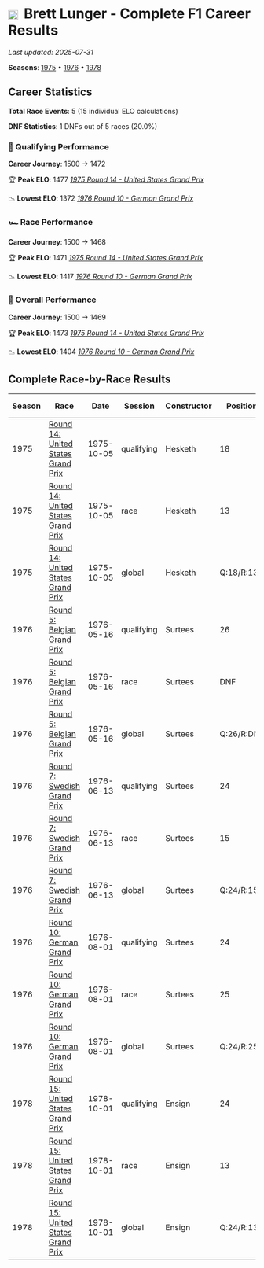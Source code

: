 # <img src="https://upload.wikimedia.org/wikipedia/commons/a/a4/Flag_of_the_United_States.svg" alt="United States" width="20" height="auto" style="vertical-align: middle; margin-right: 5px;" onerror="this.outerHTML='🇺🇸'; this.style.marginRight='5px';"/> Brett Lunger - Complete F1 Career Results

*Last updated: 2025-07-31*

**Seasons**: [1975](../seasons/1975-season-report) • [1976](../seasons/1976-season-report) • [1978](../seasons/1978-season-report)

## Career Statistics

**Total Race Events**: 5 (15 individual ELO calculations)

**DNF Statistics**: 1 DNFs out of 5 races (20.0%)

### 🏁 Qualifying Performance
**Career Journey**: 1500 → 1472

🏆 **Peak ELO**: 1477
   *[1975 Round 14 - United States Grand Prix](../seasons/1975-season-report#round-14-united-states-grand-prix)*

📉 **Lowest ELO**: 1372
   *[1976 Round 10 - German Grand Prix](../seasons/1976-season-report#round-10-german-grand-prix)*

### 🏎️ Race Performance
**Career Journey**: 1500 → 1468

🏆 **Peak ELO**: 1471
   *[1975 Round 14 - United States Grand Prix](../seasons/1975-season-report#round-14-united-states-grand-prix)*

📉 **Lowest ELO**: 1417
   *[1976 Round 10 - German Grand Prix](../seasons/1976-season-report#round-10-german-grand-prix)*

### 🌟 Overall Performance
**Career Journey**: 1500 → 1469

🏆 **Peak ELO**: 1473
   *[1975 Round 14 - United States Grand Prix](../seasons/1975-season-report#round-14-united-states-grand-prix)*

📉 **Lowest ELO**: 1404
   *[1976 Round 10 - German Grand Prix](../seasons/1976-season-report#round-10-german-grand-prix)*


## Complete Race-by-Race Results

| Season | Race | Date | Session | Constructor | Position | Starting ELO | ELO Change | Final ELO | Teammate |
|--------|------|------|---------|-------------|----------|--------------|------------|-----------|----------|
| 1975 | [Round 14: United States Grand Prix](../seasons/1975-season-report#round-14-united-states-grand-prix) | 1975-10-05 | qualifying | Hesketh | 18 | 1500 | -23 | 1477 | <img src="https://upload.wikimedia.org/wikipedia/commons/thumb/8/83/Flag_of_the_United_Kingdom_%283-5%29.svg/512px-Flag_of_the_United_Kingdom_%283-5%29.svg.png?20250726143817" alt="United Kingdom" width="20" height="auto" style="vertical-align: middle; margin-right: 5px;" onerror="this.outerHTML='🇬🇧'; this.style.marginRight='5px';"/> James Hunt |
| 1975 | [Round 14: United States Grand Prix](../seasons/1975-season-report#round-14-united-states-grand-prix) | 1975-10-05 | race | Hesketh | 13 | 1500 | -29 | 1471 | <img src="https://upload.wikimedia.org/wikipedia/commons/thumb/8/83/Flag_of_the_United_Kingdom_%283-5%29.svg/512px-Flag_of_the_United_Kingdom_%283-5%29.svg.png?20250726143817" alt="United Kingdom" width="20" height="auto" style="vertical-align: middle; margin-right: 5px;" onerror="this.outerHTML='🇬🇧'; this.style.marginRight='5px';"/> James Hunt |
| 1975 | [Round 14: United States Grand Prix](../seasons/1975-season-report#round-14-united-states-grand-prix) | 1975-10-05 | global | Hesketh | Q:18/R:13 | 1500 | -27 | 1473 | <img src="https://upload.wikimedia.org/wikipedia/commons/thumb/8/83/Flag_of_the_United_Kingdom_%283-5%29.svg/512px-Flag_of_the_United_Kingdom_%283-5%29.svg.png?20250726143817" alt="United Kingdom" width="20" height="auto" style="vertical-align: middle; margin-right: 5px;" onerror="this.outerHTML='🇬🇧'; this.style.marginRight='5px';"/> James Hunt |
| 1976 | [Round 5: Belgian Grand Prix](../seasons/1976-season-report#round-5-belgian-grand-prix) | 1976-05-16 | qualifying | Surtees | 26 | 1477 | -42 | 1435 | <img src="https://upload.wikimedia.org/wikipedia/commons/8/88/Flag_of_Australia_%28converted%29.svg" alt="Australia" width="20" height="auto" style="vertical-align: middle; margin-right: 5px;" onerror="this.outerHTML='🇦🇺'; this.style.marginRight='5px';"/> Alan Jones |
| 1976 | [Round 5: Belgian Grand Prix](../seasons/1976-season-report#round-5-belgian-grand-prix) | 1976-05-16 | race | Surtees | DNF | 1471 | N/A | 1471 | <img src="https://upload.wikimedia.org/wikipedia/commons/8/88/Flag_of_Australia_%28converted%29.svg" alt="Australia" width="20" height="auto" style="vertical-align: middle; margin-right: 5px;" onerror="this.outerHTML='🇦🇺'; this.style.marginRight='5px';"/> Alan Jones |
| 1976 | [Round 5: Belgian Grand Prix](../seasons/1976-season-report#round-5-belgian-grand-prix) | 1976-05-16 | global | Surtees | Q:26/R:DNF | 1473 | -13 | 1460 | <img src="https://upload.wikimedia.org/wikipedia/commons/8/88/Flag_of_Australia_%28converted%29.svg" alt="Australia" width="20" height="auto" style="vertical-align: middle; margin-right: 5px;" onerror="this.outerHTML='🇦🇺'; this.style.marginRight='5px';"/> Alan Jones |
| 1976 | [Round 7: Swedish Grand Prix](../seasons/1976-season-report#round-7-swedish-grand-prix) | 1976-06-13 | qualifying | Surtees | 24 | 1435 | -35 | 1400 | <img src="https://upload.wikimedia.org/wikipedia/commons/8/88/Flag_of_Australia_%28converted%29.svg" alt="Australia" width="20" height="auto" style="vertical-align: middle; margin-right: 5px;" onerror="this.outerHTML='🇦🇺'; this.style.marginRight='5px';"/> Alan Jones |
| 1976 | [Round 7: Swedish Grand Prix](../seasons/1976-season-report#round-7-swedish-grand-prix) | 1976-06-13 | race | Surtees | 15 | 1471 | -30 | 1441 | <img src="https://upload.wikimedia.org/wikipedia/commons/8/88/Flag_of_Australia_%28converted%29.svg" alt="Australia" width="20" height="auto" style="vertical-align: middle; margin-right: 5px;" onerror="this.outerHTML='🇦🇺'; this.style.marginRight='5px';"/> Alan Jones |
| 1976 | [Round 7: Swedish Grand Prix](../seasons/1976-season-report#round-7-swedish-grand-prix) | 1976-06-13 | global | Surtees | Q:24/R:15 | 1460 | -31 | 1429 | <img src="https://upload.wikimedia.org/wikipedia/commons/8/88/Flag_of_Australia_%28converted%29.svg" alt="Australia" width="20" height="auto" style="vertical-align: middle; margin-right: 5px;" onerror="this.outerHTML='🇦🇺'; this.style.marginRight='5px';"/> Alan Jones |
| 1976 | [Round 10: German Grand Prix](../seasons/1976-season-report#round-10-german-grand-prix) | 1976-08-01 | qualifying | Surtees | 24 | 1400 | -28 | 1372 | <img src="https://upload.wikimedia.org/wikipedia/commons/8/88/Flag_of_Australia_%28converted%29.svg" alt="Australia" width="20" height="auto" style="vertical-align: middle; margin-right: 5px;" onerror="this.outerHTML='🇦🇺'; this.style.marginRight='5px';"/> Alan Jones |
| 1976 | [Round 10: German Grand Prix](../seasons/1976-season-report#round-10-german-grand-prix) | 1976-08-01 | race | Surtees | 25 | 1441 | -24 | 1417 | <img src="https://upload.wikimedia.org/wikipedia/commons/8/88/Flag_of_Australia_%28converted%29.svg" alt="Australia" width="20" height="auto" style="vertical-align: middle; margin-right: 5px;" onerror="this.outerHTML='🇦🇺'; this.style.marginRight='5px';"/> Alan Jones |
| 1976 | [Round 10: German Grand Prix](../seasons/1976-season-report#round-10-german-grand-prix) | 1976-08-01 | global | Surtees | Q:24/R:25 | 1429 | -25 | 1404 | <img src="https://upload.wikimedia.org/wikipedia/commons/8/88/Flag_of_Australia_%28converted%29.svg" alt="Australia" width="20" height="auto" style="vertical-align: middle; margin-right: 5px;" onerror="this.outerHTML='🇦🇺'; this.style.marginRight='5px';"/> Alan Jones |
| 1978 | [Round 15: United States Grand Prix](../seasons/1978-season-report#round-15-united-states-grand-prix) | 1978-10-01 | qualifying | Ensign | 24 | 1500 | -28 | 1472 | Derek Daly |
| 1978 | [Round 15: United States Grand Prix](../seasons/1978-season-report#round-15-united-states-grand-prix) | 1978-10-01 | race | Ensign | 13 | 1500 | -32 | 1468 | Derek Daly |
| 1978 | [Round 15: United States Grand Prix](../seasons/1978-season-report#round-15-united-states-grand-prix) | 1978-10-01 | global | Ensign | Q:24/R:13 | 1500 | -31 | 1469 | Derek Daly |
